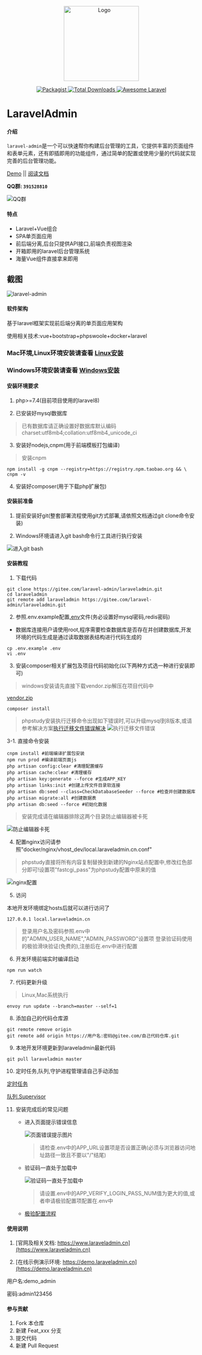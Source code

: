 
<p align="center">
    <img src="https://www.laraveladmin.cn/dist/img/logo1.png" data-origin="httpw://www.laraveladmin.cn/dist/img/logo1.png" alt="Logo" style="width: 200px" />
</p>

<p align="center">
    <a href="https://gitee.com/laravel-admin/laraveladmin" target="_blank" rel="noopener">
        <img src="https://img.shields.io/packagist/l/encore/laravel-admin.svg?maxAge=2592000" data-origin="https://img.shields.io/packagist/l/encore/laravel-admin.svg?maxAge=2592000" alt="Packagist">
    </a>  
    <a href="https://gitee.com/laravel-admin/laraveladmin" target="_blank" rel="noopener">
        <img src="https://img.shields.io/packagist/dt/zsping1989/laravel-admin.svg?style=flat-square" data-origin="https://img.shields.io/packagist/dt/zsping1989/laravel-admin.svg?style=flat-square" alt="Total Downloads">
    </a>
    <a href="https://gitee.com/laravel-admin/laraveladmin" target="_blank" rel="noopener">
        <img src="https://img.shields.io/badge/Awesome-laraveladmin-green" data-origin="https://img.shields.io/badge/Awesome-laraveladmin-green" alt="Awesome Laravel">
    </a>
</p>

# LaravelAdmin

#### 介绍

`laravel-admin`是一个可以快速帮你构建后台管理的工具，它提供丰富的页面组件和表单元素，还有即插即用的功能组件，通过简单的配置或使用少量的代码就实现完善的后台管理功能。

[Demo](http://demo.laraveladmin.cn) \|\| [阅读文档](http://www.laraveladmin.cn/home/index)

**QQ群: `391528810`**

![QQ群](https://www.laraveladmin.cn/api/home/docs/images/QQ群.jpg)

#### 特点

- Laravel+Vue组合
- SPA单页面应用
- 前后端分离,后台只提供API接口,前端负责视图渲染
- 开箱即用的laravel后台管理系统
- 海量Vue组件直接拿来即用

## 截图

![laravel-admin](https://www.laraveladmin.cn/storage/uploads/images/2020/12/05/kg3F2blsJISs6GbyFdmItHU7VKGLPx4zUIrPS0H6.jpeg)

#### 软件架构

基于laravel框架实现前后端分离的单页面应用架构

使用相关技术:vue+bootstrap+phpswoole+docker+laravel

### Mac环境,Linux环境安装请查看 [Linux安装](README.md)
### Windows环境安装请查看 [Windows安装](README_windows.md)

#### 安装环境要求

1. php>=7.4(目前项目使用的laravel8)

2. 已安装好mysql数据库

> 已有数据库请正确设置好数据库默认编码charset:utf8mb4;collation:utf8mb4_unicode_ci

3. 安装好nodejs,cnpm(用于前端模板打包编译)

> 安装cnpm

```shell
npm install -g cnpm --registry=https://registry.npm.taobao.org && \
cnpm -v
```

4. 安装好composer(用于下载php扩展包)

#### 安装前准备

1. 提前安装好git(整套部署流程使用git方式部署,请依照文档通过git clone命令安装)

2. Windows环境请进入git bash命令行工具进行执行安装
   
![进入git bash](https://www.laraveladmin.cn/storage/uploads/images/2020/12/09/DCVTN13VC08tcVTBGtpYB0xzCrhMf1Gq9DNKfEPl.png)

#### 安装教程

1. 下载代码

```shell
git clone https://gitee.com/laravel-admin/laraveladmin.git
cd laraveladmin
git remote add laraveladmin https://gitee.com/laravel-admin/laraveladmin.git
```

2. 参照.env.example配置[.env](env.md)文件(务必设置好mysql密码,redis密码)

- 数据库连接用户请使用root,程序需要检查数据库是否存在并创建数据库,开发环境的代码生成是通过读取数据表结构进行代码生成的

```shell
cp .env.example .env
vi .env
```

3. 安装composer相关扩展包及项目代码初始化(以下两种方式选一种进行安装即可)


> windows安装请先直接下载vendor.zip解压在项目代码中

[vendor.zip](https://www.laraveladmin.cn/api/home/docs/vendor.zip)

```shell
composer install
```

> phpstudy安装执行迁移命令出现如下错误时,可以升级mysql到8版本,或请参考解决方案[执行迁移文件错误解决](https://stackoverflow.com/questions/42244541/laravel-migration-error-syntax-error-or-access-violation-1071-specified-key-wa)
![执行迁移文件错误](https://www.laraveladmin.cn/api/home/docs/images/执行迁移文件错误.jpg)

3-1. 直接命令安装

```shell
cnpm install #前端编译扩展包安装
npm run prod #编译前端页面js
php artisan config:clear #清理配置缓存
php artisan cache:clear #清理缓存
php artisan key:generate --force #生成APP_KEY
php artisan links:init #创建上传文件目录软连接
php artisan db:seed --class=CheckDatabaseSeeder --force #检查并创建数据库
php artisan migrate:all #创建数据表
php artisan db:seed --force #初始化数据
```

> 安装完成请在编辑器排除这两个目录防止编辑器被卡死

![防止编辑器卡死](https://www.laraveladmin.cn/api/home/docs/images/防止编辑器卡顿.png)

4. 配置nginx访问请参照"docker/nginx/vhost_dev/local.laraveladmin.cn.conf"

> phpstudy直接将所有内容复制替换到新建的Nginx站点配置中,修改红色部分即可!设置项"fastcgi_pass"为phpstudy配置中原来的值

![nginx配置](https://www.laraveladmin.cn/storage/uploads/images/2021/11/28/untMoBQY0QD8TGxhxEaYfdpWLEgqNdZBCl3on9jg.jpg?)

5. 访问

本地开发环境绑定hosts后就可以进行访问了

```
127.0.0.1 local.laraveladmin.cn
```

> 登录用户名及密码参照.env中的"ADMIN_USER_NAME","ADMIN_PASSWORD"设置项
> 登录验证码使用的极验滑块验证(免费的),注册后在.env中进行配置

6. 开发环境前端实时编译启动

```shell
npm run watch
```

7. 代码更新升级

> Linux,Mac系统执行

```shell
envoy run update --branch=master --self=1
```

8. 添加自己的代码仓库源

```shell
git remote remove origin
git remote add origin https://用户名:密码@gitee.com/自己代码仓库.git
```

9. 本地开发环境更新到laraveladmin最新代码

```shell
git pull laraveladmin master
```

10. 定时任务,队列,守护进程管理请自己手动添加

[定时任务](https://laravelacademy.org/post/8484)

[队列,Supervisor](https://laravelacademy.org/post/21535)

11. 安装完成后的常见问题
    
    - 进入页面提示错误信息
    
        ![页面错误提示图片](https://www.laraveladmin.cn/storage/uploads/images/2021/05/28/OK6Vpu81z28mEzeN5MzDLohuAsth1wpMQ11qqtEN.jpg)
    
        > 请检查.env中的APP_URL设置项是否设置正确(必须与浏览器访问地址路径一致且不要以"/"结尾)
    
    - 验证码一直处于加载中
    
        ![验证码一直处于加载中](https://www.laraveladmin.cn/storage/uploads/images/2021/05/28/LfC6S1YeI2i9MwqAXjaIbWcvL6rbt4oQkfxZKGvr.jpg)

        > 请设置.env中的APP_VERIFY_LOGIN_PASS_NUM值为更大的值,或者申请极验配置项配置在.env中
    
    - [极验配置流程](/components/geetest.md)   
                                                                                                                                         
#### 使用说明

1. [官网及相关文档: https://www.laraveladmin.cn](https://www.laraveladmin.cn)

2. [在线示例演示环境: https://demo.laraveladmin.cn](https://demo.laraveladmin.cn)

用户名:demo_admin
    
密码:admin123456

#### 参与贡献

1. Fork 本仓库
2. 新建 Feat_xxx 分支
3. 提交代码
4. 新建 Pull Request

